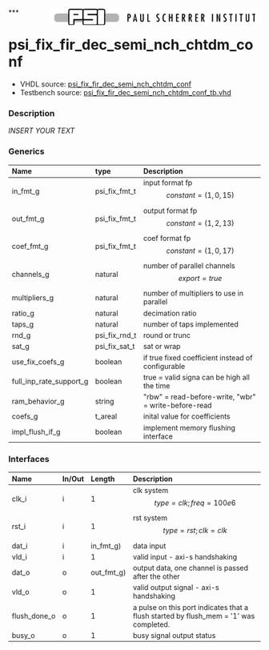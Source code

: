 <img align="right" src="../doc/psi_logo.png">
***

# psi_fix_fir_dec_semi_nch_chtdm_conf
 - VHDL source: [psi_fix_fir_dec_semi_nch_chtdm_conf](../hdl/psi_fix_fir_dec_semi_nch_chtdm_conf.vhd)
 - Testbench source: [psi_fix_fir_dec_semi_nch_chtdm_conf_tb.vhd](../testbench/psi_fix_fir_dec_semi_nch_chtdm_conf_tb/psi_fix_fir_dec_semi_nch_chtdm_conf_tb.vhd)

### Description
*INSERT YOUR TEXT*

### Generics
| Name                    | type          | Description                                          |
|:------------------------|:--------------|:-----------------------------------------------------|
| in_fmt_g                | psi_fix_fmt_t | input format fp $$ constant=(1,0,15) $$              |
| out_fmt_g               | psi_fix_fmt_t | output format fp $$ constant=(1,2,13) $$             |
| coef_fmt_g              | psi_fix_fmt_t | coef format fp $$ constant=(1,0,17) $$               |
| channels_g              | natural       | number of parallel channels $$ export=true $$        |
| multipliers_g           | natural       | number of multipliers to use in parallel             |
| ratio_g                 | natural       | decimation ratio                                     |
| taps_g                  | natural       | number of taps implemented                           |
| rnd_g                   | psi_fix_rnd_t | round or trunc                                       |
| sat_g                   | psi_fix_sat_t | sat or wrap                                          |
| use_fix_coefs_g         | boolean       | if true fixed coefficient instead of configurable    |
| full_inp_rate_support_g | boolean       | true = valid signa can be high all the time          |
| ram_behavior_g          | string        | "rbw" = read-before-write, "wbr" = write-before-read |
| coefs_g                 | t_areal       | inital value for coefficients                        |
| impl_flush_if_g         | boolean       | implement memory flushing interface                  |

### Interfaces
| Name         | In/Out   | Length     | Description                                                                           |
|:-------------|:---------|:-----------|:--------------------------------------------------------------------------------------|
| clk_i        | i        | 1          | clk system $$ type=clk; freq=100e6 $$                                                 |
| rst_i        | i        | 1          | rst system $$ type=rst; clk=clk $$                                                    |
| dat_i        | i        | in_fmt_g)  | data input                                                                            |
| vld_i        | i        | 1          | valid input - axi-s handshaking                                                       |
| dat_o        | o        | out_fmt_g) | output data, one channel is passed after the other                                    |
| vld_o        | o        | 1          | valid output signal - axi-s handshaking                                               |
| flush_done_o | o        | 1          | a pulse on this port indicates that a flush started by flush_mem = '1' was completed. |
| busy_o       | o        | 1          | busy signal output status                                                             |